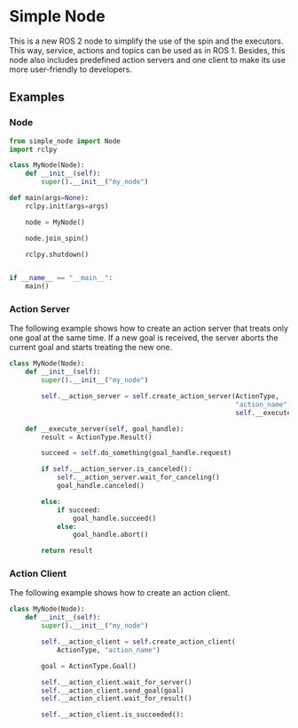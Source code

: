 # Simple Node

This is a new ROS 2 node to simplify the use of the spin and the executors. This way, service, actions and topics can be used as in ROS 1. Besides, this node also includes predefined action servers and one client to make its use more user-friendly to developers.


## Examples

### Node

```python
from simple_node import Node
import rclpy

class MyNode(Node):
    def __init__(self):
        super().__init__("my_node")

def main(args=None):
    rclpy.init(args=args)

    node = MyNode()

    node.join_spin()

    rclpy.shutdown()


if __name__ == "__main__":
    main()

```

### Action Server

The following example shows how to create an action server that treats only one goal at the same time. If a new goal is received, the server aborts the current goal and starts treating the new one.

```python
class MyNode(Node):
    def __init__(self):
        super().__init__("my_node")

        self.__action_server = self.create_action_server(ActionType,
                                                         "action_name",
                                                         self.__execute_cb)

    def __execute_server(self, goal_handle):
        result = ActionType.Result()

        succeed = self.do_something(goal_handle.request)

        if self.__action_server.is_canceled():
            self.__action_server.wait_for_canceling()
            goal_handle.canceled()

        else:
            if succeed:
                goal_handle.succeed()
            else:
                goal_handle.abort()

        return result
```

### Action Client

The following example shows how to create an action client.

```python
class MyNode(Node):
    def __init__(self):
        super().__init__("my_node")

        self.__action_client = self.create_action_client(
            ActionType, "action_name")

        goal = ActionType.Goal()

        self.__action_client.wait_for_server()
        self.__action_client.send_goal(goal)
        self.__action_client.wait_for_result()

        self.__action_client.is_succeeded():
```

